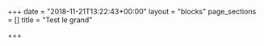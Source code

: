 +++
date = "2018-11-21T13:22:43+00:00"
layout = "blocks"
page_sections = []
title = "Test le grand"

+++
